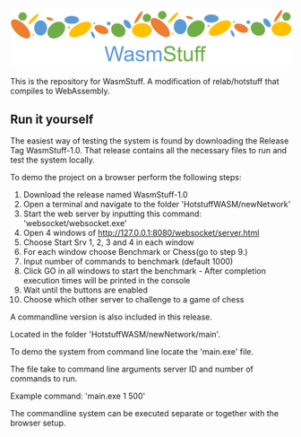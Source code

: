 ![alt text](https://github.com/sandertungeaspoy/HotstuffWASM/blob/main/LOGO.png?raw=true)


This is the repository for WasmStuff.
A modification of relab/hotstuff that compiles to WebAssembly.

## Run it yourself

The easiest way of testing the system is found by downloading the Release Tag WasmStuff-1.0.
That release contains all the necessary files to run and test the system locally.

To demo the project on a browser perform the following steps:

1. Download the release named WasmStuff-1.0
2. Open a terminal and navigate to the folder 'HotstuffWASM/newNetwork'
3. Start the web server by inputting this command: 'websocket/websocket.exe'
4. Open 4 windows of http://127.0.0.1:8080/websocket/server.html
5. Choose Start Srv 1, 2, 3 and 4 in each window
6. For each window choose Benchmark or Chess(go to step 9.)
7. Input number of commands to benchmark (default 1000)
8. Click GO in all windows to start the benchmark - After completion execution times will be printed in the console
9. Wait until the buttons are enabled
10. Choose which other server to challenge to a game of chess

A commandline version is also included in this release.

Located in the folder 'HotstuffWASM/newNetwork/main'.

To demo the system from command line locate the 'main.exe' file.

The file take to command line arguments server ID and number of commands to run.

Example command: 'main.exe 1 500'

The commandline system can be executed separate or together with the browser setup.
